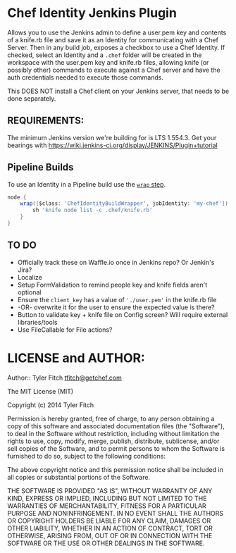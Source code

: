 # Chef Identity Jenkins Plugin

Allows you to use the Jenkins admin to define a user.pem key and contents of a knife.rb file and save it as an Identity for communicating with a Chef Server.  Then in any build job, exposes a checkbox to use a Chef Identity.  If checked, select an Identity and a `.chef` folder will be created in the workspace with the user.pem key and knife.rb files, allowing knife (or possibly other) commands to execute against a Chef server and have the auth credentials needed to execute those commands.

This DOES NOT install a Chef client on your Jenkins server, that needs to be done separately.

## REQUIREMENTS:
The minimum Jenkins version we're building for is LTS 1.554.3.
Get your bearings with <https://wiki.jenkins-ci.org/display/JENKINS/Plugin+tutorial>

## Pipeline Builds
To use an Identity in a Pipeline build use the
[`wrap` step](https://jenkins.io/doc/pipeline/steps/workflow-basic-steps/#code-wrap-code-general-build-wrapper).

```groovy
node {
    wrap([$class: 'ChefIdentityBuildWrapper', jobIdentity: 'my-chef']) {
        sh 'knife node list -c .chef/knife.rb'
    }
}
```

## TO DO
* Officially track these on Waffle.io once in Jenkins repo? Or Jenkin's Jira?
* Localize
* Setup FormValidation to remind people key and knife fields aren't optional
* Ensure the `client_key` has a value of `'./user.pem'` in the knife.rb file
* -OR- overwrite it for the user to ensure the expected value is there?
* Button to validate key + knife file on Config screen?  Will require external libraries/tools
* Use FileCallable for File actions?

# LICENSE and AUTHOR:

Author:: Tyler Fitch <tfitch@getchef.com>

The MIT License (MIT)

Copyright (c) 2014 Tyler Fitch

Permission is hereby granted, free of charge, to any person obtaining a copy
of this software and associated documentation files (the "Software"), to deal
in the Software without restriction, including without limitation the rights
to use, copy, modify, merge, publish, distribute, sublicense, and/or sell
copies of the Software, and to permit persons to whom the Software is
furnished to do so, subject to the following conditions:

The above copyright notice and this permission notice shall be included in all
copies or substantial portions of the Software.

THE SOFTWARE IS PROVIDED "AS IS", WITHOUT WARRANTY OF ANY KIND, EXPRESS OR
IMPLIED, INCLUDING BUT NOT LIMITED TO THE WARRANTIES OF MERCHANTABILITY,
FITNESS FOR A PARTICULAR PURPOSE AND NONINFRINGEMENT. IN NO EVENT SHALL THE
AUTHORS OR COPYRIGHT HOLDERS BE LIABLE FOR ANY CLAIM, DAMAGES OR OTHER
LIABILITY, WHETHER IN AN ACTION OF CONTRACT, TORT OR OTHERWISE, ARISING FROM,
OUT OF OR IN CONNECTION WITH THE SOFTWARE OR THE USE OR OTHER DEALINGS IN THE
SOFTWARE.
